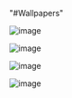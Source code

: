 "#Wallpapers" 

![image](https://user-images.githubusercontent.com/87030375/181906945-28a9fa4b-a496-4025-8e20-83700a93d11b.png)

![image](https://user-images.githubusercontent.com/87030375/181907097-a709fb60-add7-44d1-9906-09f5510ebbf7.png)

![image](https://user-images.githubusercontent.com/87030375/181907215-af29fae2-3e77-4e5b-92ae-978c2eca3572.png)

![image](https://user-images.githubusercontent.com/87030375/181907494-2fac7295-5f65-449c-954e-e8de7f7c4f24.png)
